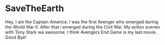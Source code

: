 # SaveTheEarth
Hey, I am the Captain America.
I was the first Avenger who emerged during the World War II.
After that i emerged during the Civil War.
My action scenes with Tony Stark wa awesome.
I think Avengers End Game is my last movie.
Good Bye!

